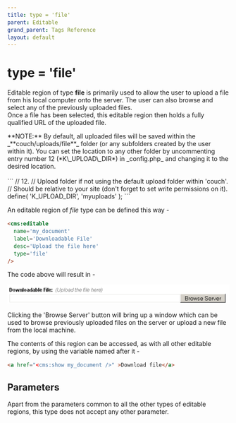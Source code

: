 ```yaml
---
title: type = 'file'
parent: Editable
grand_parent: Tags Reference
layout: default
---
```


# type = 'file'

Editable region of type **file** is primarily used to allow the user to upload a file from his local computer onto the server. The user can also browse and select any of the previously uploaded files.<br/>
Once a file has been selected, this editable region then holds a fully qualified URL of the uploaded file.

<p class="notice">
    **NOTE:** By default, all uploaded files will be saved within the _**couch/uploads/file**_ folder (or any subfolders created by the user within it). You can set the location to any other folder by uncommenting entry number 12 (*K\_UPLOAD\_DIR*) in _config.php_ and changing it to the desired location.<br/>
    <br/>
    ```
// 12.
// Upload folder if not using the default upload folder within 'couch'.
// Should be relative to your site (don't forget to set write permissions on it).
define( 'K_UPLOAD_DIR', 'myuploads' );
    ```
</p>

An editable region of _file_ type can be defined this way -

```html
<cms:editable
  name='my_document'
  label='Downloadable File'
  desc='Upload the file here'
  type='file'
/>
```

The code above will result in -

![](../../assets/img/contents/editable-file.gif)

Clicking the 'Browse Server' button will bring up a window which can be used to browse previously uploaded files on the server or upload a new file from the local machine.

The contents of this region can be accessed, as with all other editable regions, by using the variable named after it -

```html
<a href="<cms:show my_document />" >Download file</a>
```

## Parameters

Apart from the parameters common to all the other types of editable regions, this type does not accept any other parameter.